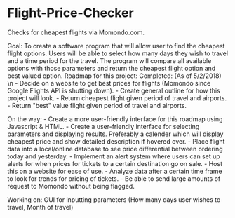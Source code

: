 # Flight-Price-Checker
Checks for cheapest flights via Momondo.com.

Goal: To create a software program that will allow user to find the cheapest flight options. Users will be able to select how many days 
      they wish to travel and a time period for the travel. The program will compare all available options with those parameters and return
      the cheapest flight option and best valued option. 
Roadmap for this project:
  Completed: (As of 5/2/2018) \n
      - Decide on a website to get best prices for flights (Momondo since Google Flights API is shutting down).
      - Create general outline for how this project will look.
      - Return cheapest flight given period of travel and airports.
      - Return "best" value flight given period of travel and airports.
      
  
On the way:
      - Create a more user-friendly interface for this roadmap using Javascript & HTML.
      - Create a user-friendly interface for selecting parameters and displaying results. Preferably a calender which will
        display cheapest price and show detailed description if hovered over.
      - Place flight data into a local/online database to see price differential between ordering today and yesterday.
      - Implement an alert system where users can set up alerts for when prices for tickets to a certain destination go on sale.
      - Host this on a website for ease of use.
      - Analyze data after a certain time frame to look for trends for pricing of tickets.
      - Be able to send large amounts of request to Momondo without being flagged.
      
Working on:
GUI for inputting parameters (How many days user wishes to travel, Month of travel)
      
